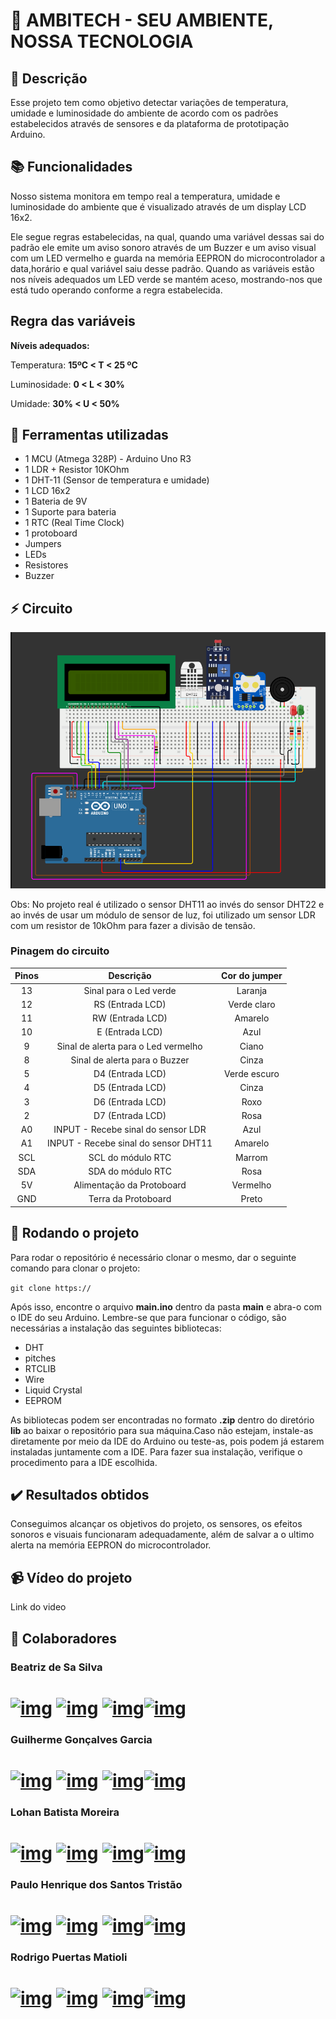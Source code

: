 # :house_with_garden:  AMBITECH - SEU AMBIENTE, NOSSA TECNOLOGIA

## 📝 Descrição

Esse projeto tem como objetivo detectar variações de temperatura, umidade e luminosidade do ambiente de acordo com os padrões estabelecidos através de sensores e da plataforma de prototipação Arduino.

## 📚 Funcionalidades

Nosso sistema monitora em tempo real a temperatura, umidade e luminosidade do ambiente que é visualizado através de um display LCD 16x2.

Ele segue regras estabelecidas, na qual, quando uma variável dessas sai do padrão ele emite um aviso sonoro através de um Buzzer e um aviso visual com um LED vermelho e guarda na memória EEPRON do microcontrolador a data,horário e qual variável saiu desse padrão. Quando as variáveis estão nos níveis adequados um LED verde se mantém aceso, mostrando-nos que está tudo operando conforme a regra estabelecida.

## Regra das variáveis

**Níveis adequados:**

Temperatura: **15ºC < T < 25 ºC**

Luminosidade: **0 < L < 30%**

Umidade: **30% < U < 50%**

## 🔧 Ferramentas utilizadas

- 1 MCU (Atmega 328P) - Arduino Uno R3 
- 1 LDR + Resistor 10KOhm
- 1 DHT-11 (Sensor de temperatura e umidade)
- 1 LCD 16x2
- 1 Bateria de 9V
- 1 Suporte para bateria
- 1 RTC (Real Time Clock)
- 1 protoboard
- Jumpers
- LEDs
- Resistores
- Buzzer

## ⚡ Circuito

![imagem do circuito](./Circuito.png)

Obs: No projeto real é utilizado o sensor DHT11 ao invés do sensor DHT22 e ao invés de usar um módulo de sensor de luz, foi utilizado um sensor LDR com um resistor de 10kOhm para fazer a divisão de tensão.

### Pinagem do circuito

| Pinos |              Descrição               | Cor do jumper |
| :---: | :----------------------------------: | :-----------: |
|  13   |        Sinal para o Led verde        |    Laranja    |
|  12   |           RS (Entrada LCD)           |  Verde claro  |
|  11   |           RW (Entrada LCD)           |    Amarelo    |
|  10   |           E (Entrada LCD)            |     Azul      |
|   9   | Sinal de alerta para o Led vermelho  |     Ciano     |
|   8   |    Sinal de alerta para o Buzzer     |     Cinza     |
|   5   |           D4 (Entrada LCD)           | Verde escuro  |
|   4   |           D5 (Entrada LCD)           |     Cinza     |
|   3   |           D6 (Entrada LCD)           |     Roxo      |
|   2   |           D7 (Entrada LCD)           |     Rosa      |
|  A0   |  INPUT - Recebe sinal do sensor LDR  |     Azul      |
|  A1   | INPUT - Recebe sinal do sensor DHT11 |    Amarelo    |
|  SCL  |          SCL do módulo RTC           |    Marrom     |
|  SDA  |          SDA do módulo RTC           |     Rosa      |
|  5V   |      Alimentação da Protoboard       |   Vermelho    |
|  GND  |         Terra da Protoboard          |     Preto     |



## 🚀 Rodando o projeto

Para rodar o repositório é necessário clonar o mesmo, dar o seguinte comando para clonar o projeto:

``git clone https://``

Após isso, encontre o arquivo **main.ino** dentro da pasta **main** e abra-o com o IDE do seu Arduino. Lembre-se que para funcionar o código, são necessárias a instalação das seguintes bibliotecas:

- DHT
- pitches
- RTCLIB
- Wire
- Liquid Crystal
- EEPROM

As bibliotecas podem ser encontradas no formato **.zip** dentro do diretório **lib** ao baixar o repositório para sua máquina.Caso não estejam, instale-as diretamente por meio da IDE do Arduino ou teste-as, pois podem já estarem instaladas juntamente com a IDE. 
Para fazer sua instalação, verifique o procedimento para a IDE escolhida.

## :heavy_check_mark: Resultados obtidos

Conseguimos alcançar os objetivos do projeto, os sensores, os efeitos sonoros e visuais funcionaram adequadamente, além de salvar a o ultimo alerta na memória EEPRON do microcontrolador.

## :video_camera: Vídeo do projeto

Link do video

## 🤝 Colaboradores

### Beatriz de Sa Silva

# [![img](https://camo.githubusercontent.com/927d6b3961fa048ff7303daf291cb5869dfa25018997cf8c1373c2f6a85b1458/68747470733a2f2f696d672e736869656c64732e696f2f62616467652f2d476d61696c2d2532333333333f7374796c653d666f722d7468652d6261646765266c6f676f3d676d61696c266c6f676f436f6c6f723d7768697465)](mailto:beatriz2812.bia@gmail.com) [![img](https://camo.githubusercontent.com/acaa286597b43c96dc02b69b90de15a65c52063e31835b763a061cc815f64bac/68747470733a2f2f696d672e736869656c64732e696f2f62616467652f2d496e7374616772616d2d2532334534343035463f7374796c653d666f722d7468652d6261646765266c6f676f3d696e7374616772616d266c6f676f436f6c6f723d7768697465)](https://www.instagram.com) [![img](https://camo.githubusercontent.com/c00f87aeebbec37f3ee0857cc4c20b21fefde8a96caf4744383ebfe44a47fe3f/68747470733a2f2f696d672e736869656c64732e696f2f62616467652f2d4c696e6b6564496e2d2532333030373742353f7374796c653d666f722d7468652d6261646765266c6f676f3d6c696e6b6564696e266c6f676f436f6c6f723d7768697465)](https://www.linkedin.com/in/beatriz-s%C3%A1-03987a279)[![img](https://camo.githubusercontent.com/1a7b49c5d4070f7164266f86480dcca3b86ee75be04930051b191d7be660c547/68747470733a2f2f696d672e736869656c64732e696f2f62616467652f6769746875622d3138313731373f267374796c653d666f722d7468652d6261646765266c6f676f3d676974687562266c6f676f436f6c6f723d7768697465)](https://github.com/BlackFox2812)

### Guilherme Gonçalves Garcia

# [![img](https://camo.githubusercontent.com/927d6b3961fa048ff7303daf291cb5869dfa25018997cf8c1373c2f6a85b1458/68747470733a2f2f696d672e736869656c64732e696f2f62616467652f2d476d61696c2d2532333333333f7374796c653d666f722d7468652d6261646765266c6f676f3d676d61696c266c6f676f436f6c6f723d7768697465)](mailto:guigg.garcia@gmail.com) [![img](https://camo.githubusercontent.com/acaa286597b43c96dc02b69b90de15a65c52063e31835b763a061cc815f64bac/68747470733a2f2f696d672e736869656c64732e696f2f62616467652f2d496e7374616772616d2d2532334534343035463f7374796c653d666f722d7468652d6261646765266c6f676f3d696e7374616772616d266c6f676f436f6c6f723d7768697465)](https://www.instagram.com/_guigarciag) [![img](https://camo.githubusercontent.com/c00f87aeebbec37f3ee0857cc4c20b21fefde8a96caf4744383ebfe44a47fe3f/68747470733a2f2f696d672e736869656c64732e696f2f62616467652f2d4c696e6b6564496e2d2532333030373742353f7374796c653d666f722d7468652d6261646765266c6f676f3d6c696e6b6564696e266c6f676f436f6c6f723d7768697465)](https://www.linkedin.com/in/guigarciag)[![img](https://camo.githubusercontent.com/1a7b49c5d4070f7164266f86480dcca3b86ee75be04930051b191d7be660c547/68747470733a2f2f696d672e736869656c64732e696f2f62616467652f6769746875622d3138313731373f267374796c653d666f722d7468652d6261646765266c6f676f3d676974687562266c6f676f436f6c6f723d7768697465)](https://github.com/guigarciag)

### Lohan Batista Moreira

# [![img](https://camo.githubusercontent.com/927d6b3961fa048ff7303daf291cb5869dfa25018997cf8c1373c2f6a85b1458/68747470733a2f2f696d672e736869656c64732e696f2f62616467652f2d476d61696c2d2532333333333f7374796c653d666f722d7468652d6261646765266c6f676f3d676d61696c266c6f676f436f6c6f723d7768697465)](mailto:lohanbatista2003@gmail.com) [![img](https://camo.githubusercontent.com/acaa286597b43c96dc02b69b90de15a65c52063e31835b763a061cc815f64bac/68747470733a2f2f696d672e736869656c64732e696f2f62616467652f2d496e7374616772616d2d2532334534343035463f7374796c653d666f722d7468652d6261646765266c6f676f3d696e7374616772616d266c6f676f436f6c6f723d7768697465)](https://www.instagram.com/lohan_b_moreira/) [![img](https://camo.githubusercontent.com/c00f87aeebbec37f3ee0857cc4c20b21fefde8a96caf4744383ebfe44a47fe3f/68747470733a2f2f696d672e736869656c64732e696f2f62616467652f2d4c696e6b6564496e2d2532333030373742353f7374796c653d666f722d7468652d6261646765266c6f676f3d6c696e6b6564696e266c6f676f436f6c6f723d7768697465)](https://www.linkedin.com/in/lohanbatista/)[![img](https://camo.githubusercontent.com/1a7b49c5d4070f7164266f86480dcca3b86ee75be04930051b191d7be660c547/68747470733a2f2f696d672e736869656c64732e696f2f62616467652f6769746875622d3138313731373f267374796c653d666f722d7468652d6261646765266c6f676f3d676974687562266c6f676f436f6c6f723d7768697465)](https://github.com/Lohan1303)

### Paulo Henrique dos Santos Tristão

# [![img](https://camo.githubusercontent.com/927d6b3961fa048ff7303daf291cb5869dfa25018997cf8c1373c2f6a85b1458/68747470733a2f2f696d672e736869656c64732e696f2f62616467652f2d476d61696c2d2532333333333f7374796c653d666f722d7468652d6261646765266c6f676f3d676d61696c266c6f676f436f6c6f723d7768697465)](mailto:email@.com) [![img](https://camo.githubusercontent.com/acaa286597b43c96dc02b69b90de15a65c52063e31835b763a061cc815f64bac/68747470733a2f2f696d672e736869656c64732e696f2f62616467652f2d496e7374616772616d2d2532334534343035463f7374796c653d666f722d7468652d6261646765266c6f676f3d696e7374616772616d266c6f676f436f6c6f723d7768697465)](https://www.instagram.com/paulo_ht2) [![img](https://camo.githubusercontent.com/c00f87aeebbec37f3ee0857cc4c20b21fefde8a96caf4744383ebfe44a47fe3f/68747470733a2f2f696d672e736869656c64732e696f2f62616467652f2d4c696e6b6564496e2d2532333030373742353f7374796c653d666f722d7468652d6261646765266c6f676f3d6c696e6b6564696e266c6f676f436f6c6f723d7768697465)](https://www.linkedin.com/in/paulo-henrique-tristao)[![img](https://camo.githubusercontent.com/1a7b49c5d4070f7164266f86480dcca3b86ee75be04930051b191d7be660c547/68747470733a2f2f696d672e736869656c64732e696f2f62616467652f6769746875622d3138313731373f267374796c653d666f722d7468652d6261646765266c6f676f3d676974687562266c6f676f436f6c6f723d7768697465)](https://github.com/PauloTristao)

### Rodrigo Puertas Matioli

# [![img](https://camo.githubusercontent.com/927d6b3961fa048ff7303daf291cb5869dfa25018997cf8c1373c2f6a85b1458/68747470733a2f2f696d672e736869656c64732e696f2f62616467652f2d476d61696c2d2532333333333f7374796c653d666f722d7468652d6261646765266c6f676f3d676d61696c266c6f676f436f6c6f723d7768697465)](mailto:email@.com) [![img](https://camo.githubusercontent.com/acaa286597b43c96dc02b69b90de15a65c52063e31835b763a061cc815f64bac/68747470733a2f2f696d672e736869656c64732e696f2f62616467652f2d496e7374616772616d2d2532334534343035463f7374796c653d666f722d7468652d6261646765266c6f676f3d696e7374616772616d266c6f676f436f6c6f723d7768697465)](https://www.instagram.com/linkdoinsta) [![img](https://camo.githubusercontent.com/c00f87aeebbec37f3ee0857cc4c20b21fefde8a96caf4744383ebfe44a47fe3f/68747470733a2f2f696d672e736869656c64732e696f2f62616467652f2d4c696e6b6564496e2d2532333030373742353f7374796c653d666f722d7468652d6261646765266c6f676f3d6c696e6b6564696e266c6f676f436f6c6f723d7768697465)](https://www.linkedin.com/in/inkdoLinkdin)[![img](https://camo.githubusercontent.com/1a7b49c5d4070f7164266f86480dcca3b86ee75be04930051b191d7be660c547/68747470733a2f2f696d672e736869656c64732e696f2f62616467652f6769746875622d3138313731373f267374796c653d666f722d7468652d6261646765266c6f676f3d676974687562266c6f676f436f6c6f723d7768697465)](https://github.comGithub)

